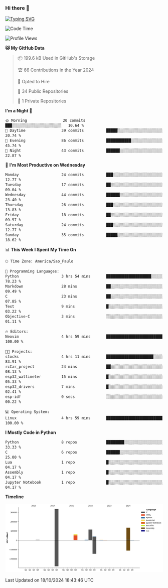 ### Hi there 👋

<a href="https://git.io/typing-svg"><img src="https://readme-typing-svg.herokuapp.com?font=Fira+Code&duration=2000&pause=100&center=true&vCenter=true&multiline=true&width=720&height=175&lines=Gui's+are+a+lie%2C+they+are+just+front-ends+to+the+shell.;Through+the+shell%2C+I+gain+sudo.;Through+sudo%2C+I+gain+power.;Through+power%2C+I+gain+root.;Through+root%2C+my+chains+are+broken.;uid%3D0+shall+free+me...." alt="Typing SVG" /></a>


<!--START_SECTION:waka-->
![Code Time](http://img.shields.io/badge/Code%20Time-1%2C011%20hrs%2020%20mins-blue)

![Profile Views](http://img.shields.io/badge/Profile%20Views-6-blue)

**🐱 My GitHub Data** 

> 📦 199.6 kB Used in GitHub's Storage 
 > 
> 🏆 66 Contributions in the Year 2024
 > 
> 💼 Opted to Hire
 > 
> 📜 34 Public Repositories 
 > 
> 🔑 1 Private Repositories 
 > 
**I'm a Night 🦉** 

```text
🌞 Morning                20 commits          ███░░░░░░░░░░░░░░░░░░░░░░   10.64 % 
🌆 Daytime                39 commits          █████░░░░░░░░░░░░░░░░░░░░   20.74 % 
🌃 Evening                86 commits          ███████████░░░░░░░░░░░░░░   45.74 % 
🌙 Night                  43 commits          ██████░░░░░░░░░░░░░░░░░░░   22.87 % 
```
📅 **I'm Most Productive on Wednesday** 

```text
Monday                   24 commits          ███░░░░░░░░░░░░░░░░░░░░░░   12.77 % 
Tuesday                  17 commits          ██░░░░░░░░░░░░░░░░░░░░░░░   09.04 % 
Wednesday                44 commits          ██████░░░░░░░░░░░░░░░░░░░   23.40 % 
Thursday                 26 commits          ███░░░░░░░░░░░░░░░░░░░░░░   13.83 % 
Friday                   18 commits          ██░░░░░░░░░░░░░░░░░░░░░░░   09.57 % 
Saturday                 24 commits          ███░░░░░░░░░░░░░░░░░░░░░░   12.77 % 
Sunday                   35 commits          █████░░░░░░░░░░░░░░░░░░░░   18.62 % 
```


📊 **This Week I Spent My Time On** 

```text
🕑︎ Time Zone: America/Sao_Paulo

💬 Programming Languages: 
Python                   3 hrs 54 mins       ████████████████████░░░░░   78.23 % 
Markdown                 28 mins             ██░░░░░░░░░░░░░░░░░░░░░░░   09.49 % 
C                        23 mins             ██░░░░░░░░░░░░░░░░░░░░░░░   07.85 % 
Text                     9 mins              █░░░░░░░░░░░░░░░░░░░░░░░░   03.22 % 
Objective-C              3 mins              ░░░░░░░░░░░░░░░░░░░░░░░░░   01.11 % 

🔥 Editors: 
Neovim                   4 hrs 59 mins       █████████████████████████   100.00 % 

🐱‍💻 Projects: 
stocks                   4 hrs 11 mins       █████████████████████░░░░   83.91 % 
rcCar_project            24 mins             ██░░░░░░░░░░░░░░░░░░░░░░░   08.13 % 
esp32_wattimeter         15 mins             █░░░░░░░░░░░░░░░░░░░░░░░░   05.33 % 
esp32_drivers            7 mins              █░░░░░░░░░░░░░░░░░░░░░░░░   02.41 % 
esp-idf                  0 secs              ░░░░░░░░░░░░░░░░░░░░░░░░░   00.22 % 

💻 Operating System: 
Linux                    4 hrs 59 mins       █████████████████████████   100.00 % 
```

**I Mostly Code in Python** 

```text
Python                   8 repos             ████████░░░░░░░░░░░░░░░░░   33.33 % 
C                        6 repos             ██████░░░░░░░░░░░░░░░░░░░   25.00 % 
Lua                      1 repo              █░░░░░░░░░░░░░░░░░░░░░░░░   04.17 % 
Assembly                 1 repo              █░░░░░░░░░░░░░░░░░░░░░░░░   04.17 % 
Jupyter Notebook         1 repo              █░░░░░░░░░░░░░░░░░░░░░░░░   04.17 % 
```



**Timeline**

![Lines of Code chart](https://raw.githubusercontent.com/Gedankenn/Gedankenn/main/assets/bar_graph.png)


 Last Updated on 18/10/2024 18:43:46 UTC
<!--END_SECTION:waka-->
